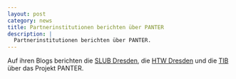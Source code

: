 ```yaml
---
layout: post
category: news
title: Partnerinstitutionen berichten über PANTER
description: |
  Partnerinstitutionen berichten über PANTER.
---
```

Auf ihren Blogs berichten die [SLUB Dresden](https://blog.slub-dresden.de/beitrag/2023/12/14/panter-projekt), die [HTW Dresden](https://www.htw-dresden.de/news/preisentwicklung-fuer-open-access-publikationen-im-blick-panter-projekt-geht-online) und die [TIB](https://blogs.tib.eu/wp/tib/2024/01/26/preisentwicklung-von-open-access-publikationen-im-fokus-projekt-panter-ist-online/) über das Projekt PANTER.
